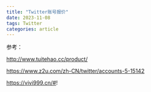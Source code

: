 ```yaml
---
title: "Twitter账号报价"
date: 2023-11-08
tags: Twitter
categories: article
---
```


参考：

http://www.tuitehao.cc/product/

https://www.z2u.com/zh-CN/twitter/accounts-5-15142

https://vivi999.cn/#!
